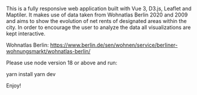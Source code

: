 This is a fully responsive web application built with Vue 3, D3.js, Leaflet and Maptiler. It makes use of data taken from Wohnatlas Berlin 2020 and 2009 and aims to show the evolution of net rents of designated areas within the city. In order to encourage the user to analyze the data all visualizations are kept interactive.

Wohnatlas Berlin:
https://www.berlin.de/sen/wohnen/service/berliner-wohnungsmarkt/wohnatlas-berlin/

Please use node version 18 or above and run:

yarn install
yarn dev

Enjoy!
